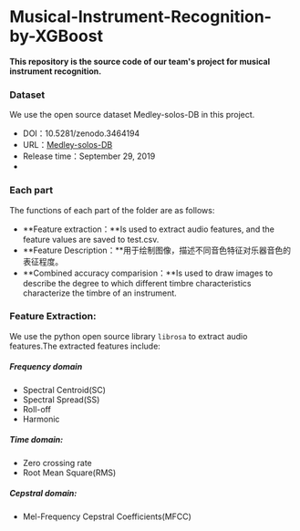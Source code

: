 # Musical-Instrument-Recognition-by-XGBoost
**This repository is the source code of our team's project for musical instrument recognition.**

### Dataset
We use the open source dataset Medley-solos-DB in this project.
* DOI：10.5281/zenodo.3464194
* URL：[Medley-solos-DB](https://zenodo.org/record/3464194#.Ymyk9ugza3D)
* Release time：September 29, 2019
* 
### Each part
The functions of each part of the folder are as follows:
* **Feature extraction：**Is used to extract audio features, and the feature values are saved to test.csv.
* **Feature Description：**用于绘制图像，描述不同音色特征对乐器音色的表征程度。
* **Combined accuracy comparision：**Is used to draw images to describe the degree to which different timbre characteristics characterize the timbre of an instrument.

### Feature Extraction:
We use the python open source library `librosa` to extract audio features.The extracted features include:
##### Frequency domain
* Spectral Centroid(SC)
* Spectral Spread(SS)
* Roll-off
* Harmonic

##### Time domain:
* Zero crossing rate
* Root Mean Square(RMS)

##### Cepstral domain:
* Mel-Frequency Cepstral Coefficients(MFCC)
